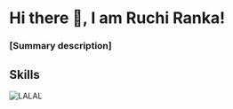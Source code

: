 # Hi there 👋, I am Ruchi Ranka!
### [Summary description]

## Skills
![LALAL](https://media-exp1.licdn.com/dms/image/C4D0BAQEwg5FK93uumQ/company-logo_200_200/0/1519923012279?e=2147483647&v=beta&t=63CNoS8OTR4lHjPhHSO7eFFqwLGwYunWfyDBV3tdc0c)

